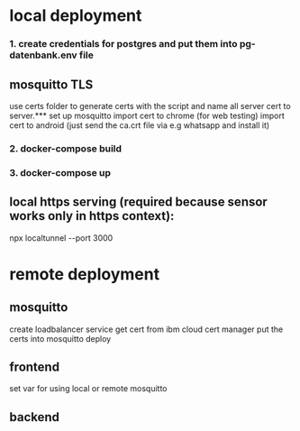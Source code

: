 # local deployment


### 1. create credentials for postgres and put them into pg-datenbank.env file

## mosquitto TLS
use certs folder to generate certs with the script and name all server cert to server.***
set up mosquitto
import cert to chrome (for web testing)
import cert to android (just send the ca.crt file via e.g whatsapp and install it)

### 2. docker-compose build
### 3. docker-compose up

## local https serving (required because sensor works only in https context):
npx localtunnel --port 3000

# remote deployment

## mosquitto
create loadbalancer service
get cert from ibm cloud cert manager
put the certs into mosquitto
deploy

## frontend
set var for using local or remote mosquitto

## backend


